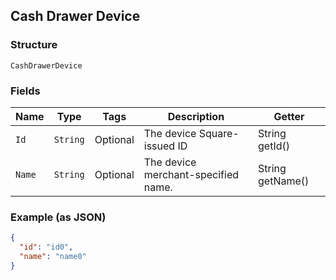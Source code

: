 ## Cash Drawer Device

### Structure

`CashDrawerDevice`

### Fields

| Name | Type | Tags | Description | Getter |
|  --- | --- | --- | --- | --- |
| `Id` | `String` | Optional | The device Square-issued ID | String getId() |
| `Name` | `String` | Optional | The device merchant-specified name. | String getName() |

### Example (as JSON)

```json
{
  "id": "id0",
  "name": "name0"
}
```

